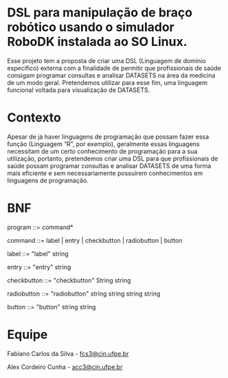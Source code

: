 # DSL para manipulação de braço robótico usando o simulador RoboDK instalada ao SO Linux.

Esse projeto tem a proposta de criar uma DSL (Linguagem de domínio especifico) externa com a finalidade de permitir que profissionais de saúde consigam programar consultas e analisar DATASETS na área da medicina de um modo geral. Pretendemos utilizar para esse fim, uma linguagem funcional voltada para visualização de DATASETS.

 # Contexto

Apesar de já haver linguagens de programação que possam fazer essa função (Linguagem “R”, por exemplo), geralmente essas linguagens necessitam de um certo conhecimento de programação para a sua utilização, portanto, pretendemos criar uma DSL para que profissionais de saúde possam programar consultas e analisar DATASETS de uma forma mais eficiente e sem necessariamente possuírem conhecimentos em linguagens de programação.

# BNF

program ::= command*
 
command ::= label | entry | checkbutton | radiobutton | button
 
label ::= "label" string
 
entry ::= "entry" string
 
checkbutton ::= "checkbutton" String string
 
radiobutton ::= "radiobutton" string string string string
 
button ::= "button" string string

# Equipe

Fabiano Carlos da Silva - fcs3@cin.ufpe.br

Alex Cordeiro Cunha - acc3@cin.ufpe.br
